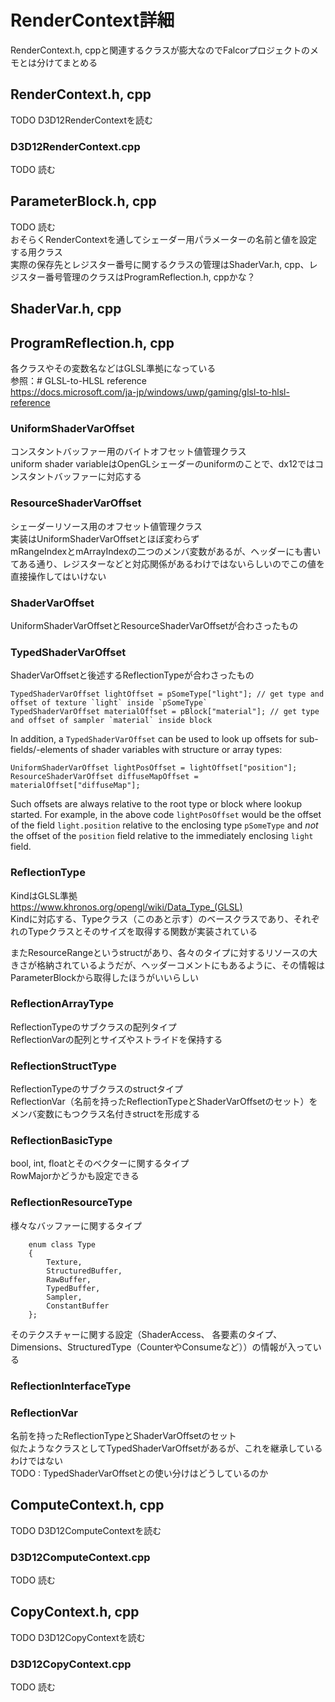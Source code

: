 # RenderContext詳細

RenderContext.h, cppと関連するクラスが膨大なのでFalcorプロジェクトのメモとは分けてまとめる  

## RenderContext.h, cpp
TODO    D3D12RenderContextを読む  


### D3D12RenderContext.cpp
TODO   読む  

## ParameterBlock.h, cpp
TODO   読む  
おそらくRenderContextを通してシェーダー用パラメーターの名前と値を設定する用クラス  
実際の保存先とレジスター番号に関するクラスの管理はShaderVar.h, cpp、レジスター番号管理のクラスはProgramReflection.h, cppかな？  

## ShaderVar.h, cpp
 
## ProgramReflection.h, cpp

各クラスやその変数名などはGLSL準拠になっている  
 参照：# GLSL-to-HLSL reference  
 https://docs.microsoft.com/ja-jp/windows/uwp/gaming/glsl-to-hlsl-reference

### UniformShaderVarOffset
コンスタントバッファー用のバイトオフセット値管理クラス  
 uniform shader variableはOpenGLシェーダーのuniformのことで、dx12ではコンスタントバッファーに対応する  

### ResourceShaderVarOffset
シェーダーリソース用のオフセット値管理クラス  
実装はUniformShaderVarOffsetとほぼ変わらず  
mRangeIndexとmArrayIndexの二つのメンバ変数があるが、ヘッダーにも書いてある通り、レジスターなどと対応関係があるわけではないらしいのでこの値を直接操作してはいけない  

### ShaderVarOffset
UniformShaderVarOffsetとResourceShaderVarOffsetが合わさったもの  

### TypedShaderVarOffset
ShaderVarOffsetと後述するReflectionTypeが合わさったもの  

    TypedShaderVarOffset lightOffset = pSomeType["light"]; // get type and offset of texture `light` inside `pSomeType`
    TypedShaderVarOffset materialOffset = pBlock["material"]; // get type and offset of sampler `material` inside block

 In addition, a `TypedShaderVarOffset` can be used to look up offsets for sub-fields/-elements of shader variables with structure or array types:
    
    UniformShaderVarOffset lightPosOffset = lightOffset["position"];
    ResourceShaderVarOffset diffuseMapOffset = materialOffset["diffuseMap"];
        
 Such offsets are always relative to the root type or block where lookup started.
    For example, in the above code `lightPosOffset` would be the offset of the  field `light.position` relative to the enclosing type `pSomeType` and *not*  the offset of the `position` field relative to the immediately enclosing `light` field.

### ReflectionType
KindはGLSL準拠  
https://www.khronos.org/opengl/wiki/Data_Type_(GLSL)  
Kindに対応する、Typeクラス（このあと示す）のベースクラスであり、それぞれのTypeクラスとそのサイズを取得する関数が実装されている  

またResourceRangeというstructがあり、各々のタイプに対するリソースの大きさが格納されているようだが、ヘッダーコメントにもあるように、その情報はParameterBlockから取得したほうがいいらしい  

### ReflectionArrayType
ReflectionTypeのサブクラスの配列タイプ  
ReflectionVarの配列とサイズやストライドを保持する  

### ReflectionStructType
ReflectionTypeのサブクラスのstructタイプ  
ReflectionVar（名前を持ったReflectionTypeとShaderVarOffsetのセット）をメンバ変数にもつクラス名付きstructを形成する  

### ReflectionBasicType
bool, int, floatとそのベクターに関するタイプ  
RowMajorかどうかも設定できる  

### ReflectionResourceType
様々なバッファーに関するタイプ  

        enum class Type
        {
            Texture,
            StructuredBuffer,
            RawBuffer,
            TypedBuffer,
            Sampler,
            ConstantBuffer
        };
          
そのテクスチャーに関する設定（ShaderAccess、 各要素のタイプ、Dimensions、StructuredType（CounterやConsumeなど））の情報が入っている  


### ReflectionInterfaceType



### ReflectionVar
名前を持ったReflectionTypeとShaderVarOffsetのセット  
似たようなクラスとしてTypedShaderVarOffsetがあるが、これを継承しているわけではない  
TODO : TypedShaderVarOffsetとの使い分けはどうしているのか  


## ComputeContext.h, cpp
TODO    D3D12ComputeContextを読む  


### D3D12ComputeContext.cpp
TODO   読む  



## CopyContext.h, cpp
TODO  D3D12CopyContextを読む  


### D3D12CopyContext.cpp
TODO  読む  

<!--stackedit_data:
eyJoaXN0b3J5IjpbMzQ4NzM2ODU1LC0yMTA3OTE5ODk2LC04MT
g1MDE5NTgsLTExMTgwMTMxMDMsOTk1MDY0MTA5LDIwNjI0OTE3
NTAsLTk2MjIwNzQ4OCwtNzUxNTU3NTgyLDE5NTM3NTIxMjQsOT
c3NjU1NDc3LDEwNDg4OTU0ODAsLTEwNDE5MjE2MjUsNDAyMzgx
NDY2LC0xMTM0NzY5NjUyLDQ1MjM3MjQ4OCw2NDE4NjAwODYsMT
U4MTM5OTE3MSwyMDI1MzEwMDUxLC0xMDM3MDgxODY5LC01MDMx
MDM1MDldfQ==
-->